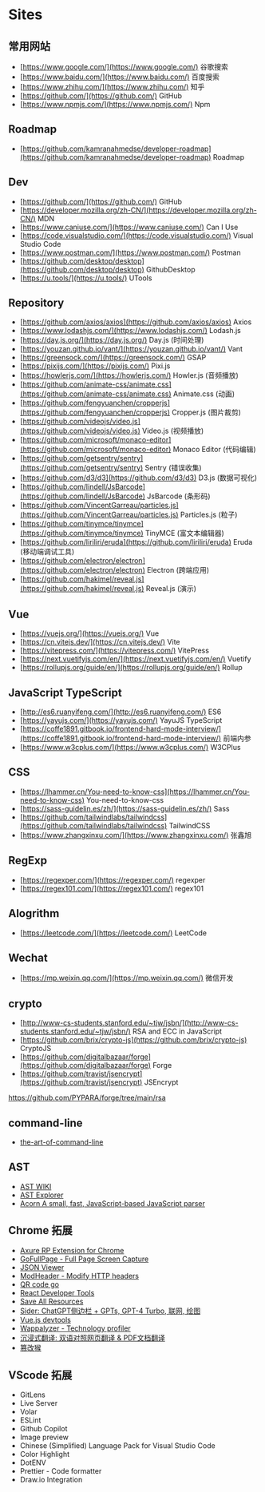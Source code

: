 # Sites

## 常用网站
- [https://www.google.com/](https://www.google.com/) 谷歌搜索
- [https://www.baidu.com/](https://www.baidu.com/) 百度搜索
- [https://www.zhihu.com/](https://www.zhihu.com/) 知乎
- [https://github.com/](https://github.com/) GitHub
- [https://www.npmjs.com/](https://www.npmjs.com/) Npm

## Roadmap
- [https://github.com/kamranahmedse/developer-roadmap](https://github.com/kamranahmedse/developer-roadmap) Roadmap

## Dev
- [https://github.com/](https://github.com/) GitHub
- [https://developer.mozilla.org/zh-CN/](https://developer.mozilla.org/zh-CN/) MDN
- [https://www.caniuse.com/](https://www.caniuse.com/) Can I Use
- [https://code.visualstudio.com/](https://code.visualstudio.com/) Visual Studio Code
- [https://www.postman.com/](https://www.postman.com/) Postman
- [https://github.com/desktop/desktop](https://github.com/desktop/desktop) GithubDesktop
- [https://u.tools/](https://u.tools/) UTools

## Repository
- [https://github.com/axios/axios](https://github.com/axios/axios) Axios
- [https://www.lodashjs.com/](https://www.lodashjs.com/) Lodash.js
- [https://day.js.org/](https://day.js.org/) Day.js (时间处理)
- [https://youzan.github.io/vant/](https://youzan.github.io/vant/) Vant
- [https://greensock.com/](https://greensock.com/) GSAP
- [https://pixijs.com/](https://pixijs.com/) Pixi.js
- [https://howlerjs.com/](https://howlerjs.com/) Howler.js (音频播放)
- [https://github.com/animate-css/animate.css](https://github.com/animate-css/animate.css) Animate.css (动画)
- [https://github.com/fengyuanchen/cropperjs](https://github.com/fengyuanchen/cropperjs) Cropper.js (图片裁剪)
- [https://github.com/videojs/video.js](https://github.com/videojs/video.js) Video.js (视频播放)
- [https://github.com/microsoft/monaco-editor](https://github.com/microsoft/monaco-editor) Monaco Editor (代码编辑)
- [https://github.com/getsentry/sentry](https://github.com/getsentry/sentry) Sentry (错误收集)
- [https://github.com/d3/d3](https://github.com/d3/d3) D3.js (数据可视化)
- [https://github.com/lindell/JsBarcode](https://github.com/lindell/JsBarcode) JsBarcode (条形码)
- [https://github.com/VincentGarreau/particles.js](https://github.com/VincentGarreau/particles.js) Particles.js (粒子)
- [https://github.com/tinymce/tinymce](https://github.com/tinymce/tinymce) TinyMCE (富文本编辑器)
- [https://github.com/liriliri/eruda](https://github.com/liriliri/eruda) Eruda (移动端调试工具)
- [https://github.com/electron/electron](https://github.com/electron/electron) Electron (跨端应用)
- [https://github.com/hakimel/reveal.js](https://github.com/hakimel/reveal.js) Reveal.js (演示)

## Vue
- [https://vuejs.org/](https://vuejs.org/) Vue
- [https://cn.vitejs.dev/](https://cn.vitejs.dev/) Vite
- [https://vitepress.com/](https://vitepress.com/) VitePress
- [https://next.vuetifyjs.com/en/](https://next.vuetifyjs.com/en/) Vuetify
- [https://rollupjs.org/guide/en/](https://rollupjs.org/guide/en/) Rollup

## JavaScript TypeScript
- [http://es6.ruanyifeng.com/](http://es6.ruanyifeng.com/) ES6
- [https://yayujs.com/](https://yayujs.com/) YayuJS TypeScript
- [https://coffe1891.gitbook.io/frontend-hard-mode-interview/](https://coffe1891.gitbook.io/frontend-hard-mode-interview/) 前端内参
- [https://www.w3cplus.com/](https://www.w3cplus.com/) W3CPlus

## CSS
- [https://lhammer.cn/You-need-to-know-css](https://lhammer.cn/You-need-to-know-css) You-need-to-know-css
- [https://sass-guidelin.es/zh/](https://sass-guidelin.es/zh/) Sass
- [https://github.com/tailwindlabs/tailwindcss](https://github.com/tailwindlabs/tailwindcss) TailwindCSS
- [https://www.zhangxinxu.com/](https://www.zhangxinxu.com/) 张鑫旭

## RegExp
- [https://regexper.com/](https://regexper.com/) regexper
- [https://regex101.com/](https://regex101.com/) regex101

## Alogrithm
- [https://leetcode.com/](https://leetcode.com/) LeetCode

## Wechat
- [https://mp.weixin.qq.com/](https://mp.weixin.qq.com/) 微信开发

## crypto
- [http://www-cs-students.stanford.edu/~tjw/jsbn/](http://www-cs-students.stanford.edu/~tjw/jsbn/) RSA and ECC in JavaScript
- [https://github.com/brix/crypto-js](https://github.com/brix/crypto-js) CryptoJS
- [https://github.com/digitalbazaar/forge](https://github.com/digitalbazaar/forge) Forge
- [https://github.com/travist/jsencrypt](https://github.com/travist/jsencrypt) JSEncrypt

https://github.com/PYPARA/forge/tree/main/rsa

## command-line
- [the-art-of-command-line](https://github.com/jlevy/the-art-of-command-line)

## AST
- [AST WIKI](https://en.wikipedia.org/wiki/Abstract_syntax_tree)
- [AST Explorer](https://astexplorer.net/)
- [Acorn  A small, fast, JavaScript-based JavaScript parser](https://github.com/acornjs/acorn)

## Chrome 拓展
- [Axure RP Extension for Chrome](https://chrome.google.com/webstore/detail/dogkpdfcklifaemcdfbildhcofnopogp)
- [GoFullPage - Full Page Screen Capture](https://chrome.google.com/webstore/detail/fdpohaocaechififmbbbbbknoalclacl)
- [JSON Viewer](https://chrome.google.com/webstore/detail/gbmdgpbipfallnflgajpaliibnhdgobh)
- [ModHeader - Modify HTTP headers](https://chrome.google.com/webstore/detail/idgpnmonknjnojddfkpgkljpfnnfcklj)
- [QR code go](https://chrome.google.com/webstore/detail/gcjekannlcclfkkhphflfdiebjcjndjp)
- [React Developer Tools](https://chrome.google.com/webstore/detail/fmkadmapgofadopljbjfkapdkoienihi)
- [Save All Resources](https://chrome.google.com/webstore/detail/abpdnfjocnmdomablahdcfnoggeeiedb)
- [Sider: ChatGPT侧边栏 + GPTs, GPT-4 Turbo, 联网, 绘图](https://chrome.google.com/webstore/detail/difoiogjjojoaoomphldepapgpbgkhkb)
- [Vue.js devtools](https://chrome.google.com/webstore/detail/nhdogjmejiglipccpnnnanhbledajbpd)
- [Wappalyzer - Technology profiler](https://chrome.google.com/webstore/detail/gppongmhjkpfnbhagpmjfkannfbllamg)
- [沉浸式翻译: 双语对照网页翻译 & PDF文档翻译](https://chrome.google.com/webstore/detail/bpoadfkcbjbfhfodiogcnhhhpibjhbnh)
- [篡改猴](https://chromewebstore.google.com/detail/%E7%AF%A1%E6%94%B9%E7%8C%B4/dhdgffkkebhmkfjojejmpbldmpobfkfo)

## VScode 拓展
- GitLens
- Live Server
- Volar
- ESLint
- Github Copilot
- Image preview
- Chinese (Simplified) Language Pack for Visual Studio Code
- Color Highlight
- DotENV
- Prettier - Code formatter
- Draw.io Integration